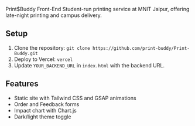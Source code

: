 Print$Buddy Front-End
  Student-run printing service at MNIT Jaipur, offering late-night printing and campus delivery.

  ## Setup
  1. Clone the repository: `git clone https://github.com/print-buddy/Print-Buddy.git`
  2. Deploy to Vercel: `vercel`
  3. Update `YOUR_BACKEND_URL` in `index.html` with the backend URL.

  ## Features
  - Static site with Tailwind CSS and GSAP animations
  - Order and Feedback forms
  - Impact chart with Chart.js
  - Dark/light theme toggle
